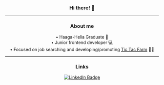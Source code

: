 <div id="body" align="center">

### Hi there! 👋
--- 

### About me

• Haaga-Helia Graduate 🏫 <br />
• Junior frontend developer 💻 <br />
• Focused on job searching and developing/promoting [Tic Tac Farm](https://play.google.com/store/apps/details?id=com.chickencatstudio.TicTacFarm) 🐄🐑

--- 
### Links
<a href="https://www.linkedin.com/in/kristopher-pepper-824184136/">
    <img src="https://img.shields.io/badge/LinkedIn-blue?style=for-the-badge&logo=linkedin&logoColor=white" alt="LinkedIn Badge"/>
</a>

</div>


<!--
**My `README.md` which appears on my GitHub profile.
-->
